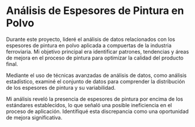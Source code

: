# Análisis de Espesores de Pintura en Polvo

Durante este proyecto, lideré el análisis de datos relacionados con los espesores de pintura en polvo aplicada a compuertas de la industria ferroviaria. Mi objetivo principal era identificar patrones, tendencias y áreas de mejora en el proceso de pintura para optimizar la calidad del producto final.

Mediante el uso de técnicas avanzadas de análisis de datos, como análisis estadístico, examiné el conjunto de datos para comprender la distribución de los espesores de pintura y su variabilidad.

Mi análisis reveló la presencia de espesores de pintura por encima de los estándares establecidos, lo que señaló una posible ineficiencia en el proceso de aplicación. Identifiqué esta discrepancia como una oportunidad de mejora significativa.
